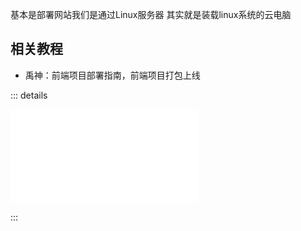 基本是部署网站我们是通过Linux服务器
其实就是装载linux系统的云电脑


## 相关教程

- 禹神：前端项目部署指南，前端项目打包上线

::: details

<iframe src="//player.bilibili.com/player.html?isOutside=true&aid=1054906267&bvid=BV19n4y1d7Gr&cid=1555850566&p=1" scrolling="no" border="0" frameborder="no" framespacing="0" allowfullscreen="true"></iframe>

:::